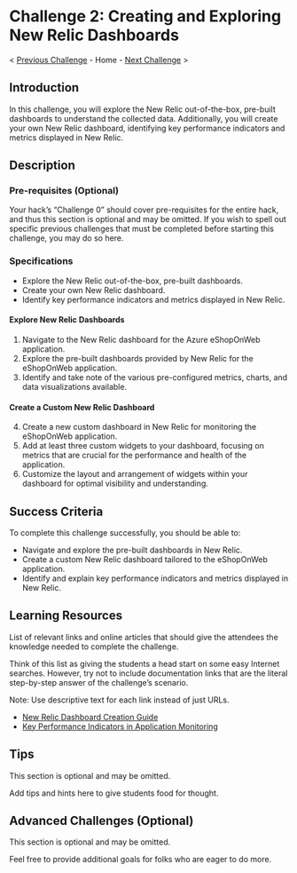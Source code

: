 # Challenge 2: Creating and Exploring New Relic Dashboards

< [Previous Challenge](link-to-previous) - Home - [Next Challenge](link-to-next) >

## Introduction

In this challenge, you will explore the New Relic out-of-the-box, pre-built dashboards to understand the collected data. Additionally, you will create your own New Relic dashboard, identifying key performance indicators and metrics displayed in New Relic.

## Description

### Pre-requisites (Optional)

Your hack’s “Challenge 0” should cover pre-requisites for the entire hack, and thus this section is optional and may be omitted. If you wish to spell out specific previous challenges that must be completed before starting this challenge, you may do so here.

### Specifications

- Explore the New Relic out-of-the-box, pre-built dashboards.
- Create your own New Relic dashboard.
- Identify key performance indicators and metrics displayed in New Relic.

#### Explore New Relic Dashboards

1. Navigate to the New Relic dashboard for the Azure eShopOnWeb application.
2. Explore the pre-built dashboards provided by New Relic for the eShopOnWeb application.
3. Identify and take note of the various pre-configured metrics, charts, and data visualizations available.

#### Create a Custom New Relic Dashboard

4. Create a new custom dashboard in New Relic for monitoring the eShopOnWeb application.
5. Add at least three custom widgets to your dashboard, focusing on metrics that are crucial for the performance and health of the application.
6. Customize the layout and arrangement of widgets within your dashboard for optimal visibility and understanding.


## Success Criteria

To complete this challenge successfully, you should be able to:

- Navigate and explore the pre-built dashboards in New Relic.
- Create a custom New Relic dashboard tailored to the eShopOnWeb application.
- Identify and explain key performance indicators and metrics displayed in New Relic.

## Learning Resources

List of relevant links and online articles that should give the attendees the knowledge needed to complete the challenge.

Think of this list as giving the students a head start on some easy Internet searches. However, try not to include documentation links that are the literal step-by-step answer of the challenge’s scenario.

Note: Use descriptive text for each link instead of just URLs.

- [New Relic Dashboard Creation Guide](link-to-new-relic-dashboard-creation)
- [Key Performance Indicators in Application Monitoring](link-to-kpi-app-monitoring)

## Tips

This section is optional and may be omitted.

Add tips and hints here to give students food for thought.

## Advanced Challenges (Optional)

This section is optional and may be omitted.

Feel free to provide additional goals for folks who are eager to do more.

